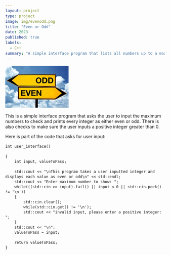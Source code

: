 ```yaml
---
layout: project
type: project
image: img/evenodd.png
title: "Even or Odd"
date: 2023
published: true
labels:
  - C++
summary: "A simple interface program that lists all numbers up to a maximum as either even or odd. this was made during my ICS-212 class."
---
```


<div class="text-center p-4">
  <img width="200px" src="../img/evenodd.jpg" class="img-thumbnail" >
</div>

This is a simple interface program that asks the user to input the maximum numbers to check and prints every integer as either even or odd. There is also checks to make sure the user inputs a positive integer greater than 0.

Here is part of the code that asks for user input:

```
int user_interface()

{
    int input, valueToPass;

    std::cout << "\nThis program takes a user inputted integer and displays each value as even or odd\n" << std::endl;
    std::cout << "Enter maximum number to show: ";
    while(((std::cin >> input).fail() || input < 0 || std::cin.peek() != '\n')) 
    {
        std::cin.clear();
        while(std::cin.get() != '\n');
        std::cout << "invalid input, please enter a positive integer: ";
    }  
    std::cout << "\n";
    valueToPass = input;           
 
    return valueToPass;
}
```
